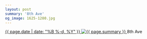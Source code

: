 ```yaml
---
layout: post
summary: '8th Ave'
og_image: 1625-1280.jpg
---
```


<p>
 <time>
  <a href="/1625">
   {{ page.date | date: "%B %-d, %Y" }}
  </a>
 </time>
 <a href="/1625">
  <img alt="{{ page.summary }}" sizes="(min-width: 700px) 50vw, calc(100vw - 2rem)" src="{{ site.assets_url }}/1625-640.jpg" srcset="{{ site.assets_url }}/1625-320.jpg 320w, {{ site.assets_url }}/1625-640.jpg 640w, {{ site.assets_url }}/1625-960.jpg 960w, {{ site.assets_url }}/1625-1280.jpg 1280w"/>
 </a>
 <span>
  8th Ave
 </span>
</p>
